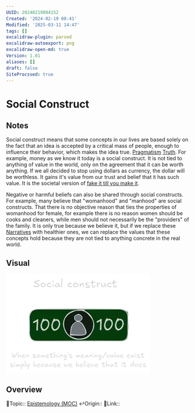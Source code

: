 ```yaml
---
UUID: 20240219084152
Created: '2024-02-19 08:41'
Modified: '2025-03-11 14:47'
tags: []
excalidraw-plugin: parsed
excalidraw-autoexport: png
excalidraw-open-md: true
Version: 1.01
aliases: []
draft: false
SiteProcssed: true
---
```


# Social Construct

## Notes

Social construct means that some concepts in our lives are based solely on the fact that an idea is accepted by a critical mass of people, enough to influence their behavior, which makes the idea true. [Pragmatism](/notes/pragmatism.md) [Truth](/notes/truth.md). For example, money as we know it today is a social construct. It is not tied to anything of value in the world, only on the agreement that it can be worth anything. If we all decided to stop using dollars as currency, the dollar will be worthless. It gains it's value from our trust and belief that it has such value. It is the societal version of [fake it till you make it](/notes/fake-it-till-you-make-it.md).

Negative or harmful beliefs can also be shared through social constructs. For example, many believe that "womanhood" and "manhood" are social constructs. That there is no objective reason that ties the properties of womanhood for female, for example there is no reason women should be cooks and cleaners, while men should not necessarily be the "providers" of the family. It is only true because we believe it, but if we replace these [Narratives](/notes/narratives.md) with healthier ones, we can replace the values that these concepts hold because they are not tied to anything concrete in the real world.

## Visual

![Social Construct.webp](/notes/social-construct.webp)

## Overview
🔼Topic:: [Epistemology (MOC)](/mocs/epistemology-moc.md)
↩️Origin::
🔗Link::

